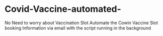 # Covid-Vaccine-automated-
No Need to worry about Vaccination Slot
Automate the Cowin Vaccine Slot booking 
Information via email with the script running in the background
